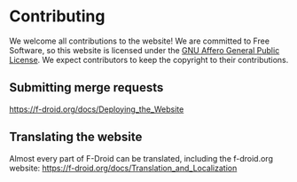 # Contributing

We welcome all contributions to the website!  We are committed to Free
Software, so this website is licensed under the
[GNU Affero General Public License](LICENSE).  We expect contributors
to keep the copyright to their contributions.


## Submitting merge requests

https://f-droid.org/docs/Deploying_the_Website


## Translating the website

Almost every part of F-Droid can be translated, including the
f-droid.org website:
https://f-droid.org/docs/Translation_and_Localization
